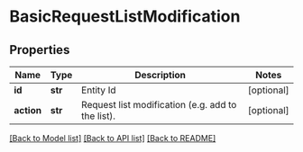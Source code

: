 # BasicRequestListModification

## Properties
Name | Type | Description | Notes
------------ | ------------- | ------------- | -------------
**id** | **str** | Entity Id | [optional] 
**action** | **str** | Request list modification (e.g. add to the list). | [optional] 

[[Back to Model list]](../README.md#documentation-for-models) [[Back to API list]](../README.md#documentation-for-api-endpoints) [[Back to README]](../README.md)

